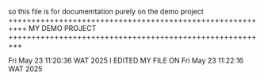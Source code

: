 so this file is for documemtation purely on the demo project 
++++++++++++++++++++++++++++++++++++++++++++++++++++++++++
               MY DEMO PROJECT 
+++++++++++++++++++++++++++++++++++++++++++++++++++++++++





Fri May 23 11:20:36 WAT 2025
I EDITED MY FILE ON Fri May 23 11:22:16 WAT 2025
